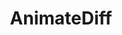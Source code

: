 ---
layout: default
title: AnimateDiff
nav_order: 1
parent: Workflows
has_children: true
has_toc: true
---